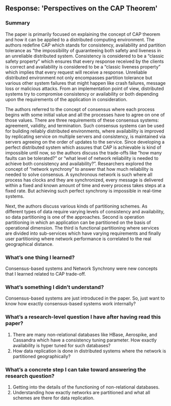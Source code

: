 ﻿## Response: 'Perspectives on the CAP Theorem'

### Summary
The paper is primarily focused on explaining the concept of CAP theorem and how it can be applied to a distributed computing environment. The authors redefine CAP which stands for consistency, availability and partition tolerance as “the impossibility of guaranteeing both safety and liveness in an unreliable distributed system. Consistency is considered to be a “classic safety property” which ensures that every response received by the clients is correct and availability is considered to be a “classic liveness property” which implies that every request will receive a response. Unreliable distributed environment not only encompasses partition tolerance but various other system failures that might happen like crash failures, message loss or malicious attacks. From an implementation point of view, distributed systems try to compromise consistency or availability or both depending upon the requirements of the application in consideration.

The authors referred to the concept of consensus where each process begins with some initial value and all the processes have to agree on one of those values. There are three requirements of these consensus systems: agreement, validity, and termination. Such consensus systems can be used for building reliably distributed environments, where availability is improved by replicating service on multiple servers and consistency, is maintained via servers agreeing on the order of updates to the service. Since developing a perfect distributed system which assures that CAP is achievable is kind of impossible until now, so the authors discuss the trade-offs like “how many faults can be tolerated?” or “what level of network reliability is needed to achieve both consistency and availability?”. Researchers explored the concept of “network synchrony” to answer that how much reliability is needed to solve consensus. A synchronous network is such where all process has clocks and they are synchronized, every message is delivered within a fixed and known amount of time and every process takes steps at a fixed rate. But achieving such perfect synchrony is impossible in real-time systems.

Next, the authors discuss various kinds of partitioning schemes. As different types of data require varying levels of consistency and availability, so data partitioning is one of the approaches. Second is operation partitioning in which an application can be partitioned on the basis of operational dimension. The third is functional partitioning where services are divided into sub-services which have varying requirements and finally user partitioning where network performance is correlated to the real geographical distance.
### What’s one thing I learned?
Consensus-based systems and Network Synchrony were new concepts that I learned related to CAP trade-off.
### What’s something I didn’t understand?

Consensus-based systems are just introduced in the paper. So, just want to know how exactly consensus-based systems work internally?
### What’s a research-level question I have after having read this paper?
1.  There are many non-relational databases like HBase, Aerospike, and Cassandra which have a consistency tuning parameter. How exactly availability is hyper tuned for such databases?
2.  How data replication is done in distributed systems where the network is partitioned geographically?
### What’s a concrete step I can take toward answering the research question?
1.  Getting into the details of the functioning of non-relational databases.
2.  Understanding how exactly networks are partitioned and what all schemes are there for data replication.

